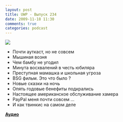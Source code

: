```yaml
---
layout: post
title: UWP - Выпуск 234
date: 2009-11-18 11:30
comments: true
categories: podcast
---
```

![](https://podcast.umputun.com/images/uwp/uwp234.jpg)


- Почти ауткаст, но не совсем
- Мышиная возня
- Чем бамбу не угодил
- Минута восхвалений в честь юбиляра
- Преступная мамашка и школьная угроза
- BSG фильм. Это что было ?
- Новые сказки на ночь
- Опять годовые бенефиты подкрались
- Настоящее американское обслуживание хамера
- PayPal меня почти совсем ...
- И как твинкис на самом деле

[**Аудио**](http://archive.rucast.net/uwp/media/ump_podcast234.mp3)
<audio src="http://archive.rucast.net/uwp/media/ump_podcast234.mp3" preload="none">
